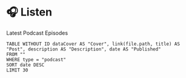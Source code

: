 # 🎧 Listen


Latest Podcast Episodes

```dataview 
TABLE WITHOUT ID dataCover AS "Cover", link(file.path, title) AS "Post", description AS "Description", date AS "Published"
FROM ""
WHERE type = "podcast"
SORT date DESC
LIMIT 30
```


